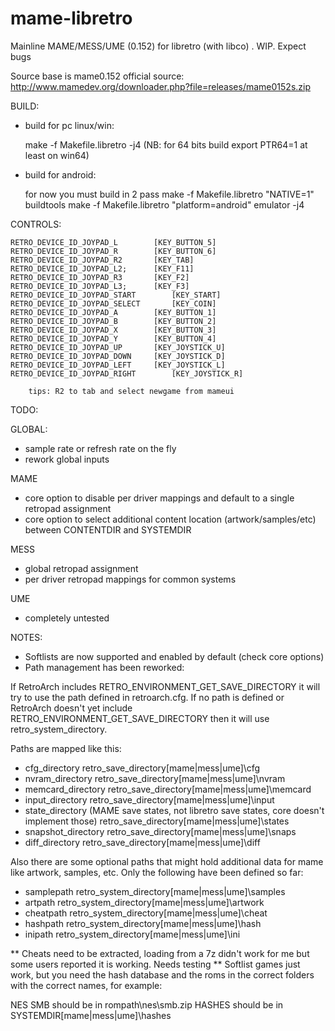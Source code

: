 mame-libretro
=============

Mainline MAME/MESS/UME (0.152) for libretro (with libco) . WIP. Expect bugs

Source base is mame0.152 official source: 
http://www.mamedev.org/downloader.php?file=releases/mame0152s.zip

BUILD:

* build for pc linux/win:

     make -f Makefile.libretro -j4
     (NB: for 64 bits build export PTR64=1 at least on win64)

* build for android:

     for now you must build in 2 pass 
     make -f Makefile.libretro "NATIVE=1" buildtools
     make -f Makefile.libretro "platform=android" emulator -j4

CONTROLS: 

	RETRO_DEVICE_ID_JOYPAD_L 		[KEY_BUTTON_5]
	RETRO_DEVICE_ID_JOYPAD_R		[KEY_BUTTON_6]
	RETRO_DEVICE_ID_JOYPAD_R2		[KEY_TAB]
	RETRO_DEVICE_ID_JOYPAD_L2;		[KEY_F11]
	RETRO_DEVICE_ID_JOYPAD_R3		[KEY_F2]
	RETRO_DEVICE_ID_JOYPAD_L3;		[KEY_F3]
	RETRO_DEVICE_ID_JOYPAD_START		[KEY_START]
	RETRO_DEVICE_ID_JOYPAD_SELECT		[KEY_COIN]
	RETRO_DEVICE_ID_JOYPAD_A		[KEY_BUTTON_1]
	RETRO_DEVICE_ID_JOYPAD_B		[KEY_BUTTON_2]
	RETRO_DEVICE_ID_JOYPAD_X		[KEY_BUTTON_3]
	RETRO_DEVICE_ID_JOYPAD_Y		[KEY_BUTTON_4]
	RETRO_DEVICE_ID_JOYPAD_UP		[KEY_JOYSTICK_U]
	RETRO_DEVICE_ID_JOYPAD_DOWN		[KEY_JOYSTICK_D]
	RETRO_DEVICE_ID_JOYPAD_LEFT		[KEY_JOYSTICK_L]
	RETRO_DEVICE_ID_JOYPAD_RIGHT		[KEY_JOYSTICK_R]

        tips: R2 to tab and select newgame from mameui

TODO:

GLOBAL:

* sample rate or refresh rate on the fly
* rework global inputs

MAME

* core option to disable per driver mappings and default to a single retropad assignment
* core option to select additional content location (artwork/samples/etc) between CONTENTDIR and SYSTEMDIR

MESS

* global retropad assignment
* per driver retropad mappings for common systems

UME

* completely untested

NOTES:

* Softlists are now supported and enabled by default (check core options)
* Path management has been reworked:

If RetroArch includes RETRO_ENVIRONMENT_GET_SAVE_DIRECTORY it will try to use the path defined in retroarch.cfg. 
If no path is defined or RetroArch doesn't yet include RETRO_ENVIRONMENT_GET_SAVE_DIRECTORY then it will use 
retro_system_directory.

Paths are mapped like this:

- cfg_directory
retro_save_directory\[mame|mess|ume]\cfg
- nvram_directory
retro_save_directory\[mame|mess|ume]\nvram
- memcard_directory
retro_save_directory\[mame|mess|ume]\memcard
- input_directory
retro_save_directory\[mame|mess|ume]\input
- state_directory (MAME save states, not libretro save states, core doesn't implement those)
retro_save_directory\[mame|mess|ume]\states
- snapshot_directory
retro_save_directory\[mame|mess|ume]\snaps
- diff_directory
retro_save_directory\[mame|mess|ume]\diff

Also there are some optional paths that might hold additional data for mame like artwork, samples, etc.
Only the following have been defined so far:

- samplepath
retro_system_directory\[mame|mess|ume]\samples
- artpath
retro_system_directory\[mame|mess|ume]\artwork
- cheatpath
retro_system_directory\[mame|mess|ume]\cheat
- hashpath
retro_system_directory\[mame|mess|ume]\hash
- inipath
retro_system_directory\[mame|mess|ume]\ini

** Cheats need to be extracted, loading from a 7z didn't work for me but some users reported it is working. Needs testing
** Softlist games just work, but you need the hash database and the roms in the correct folders with the correct names, for example:

NES SMB should be in rompath\nes\smb.zip
HASHES should be in SYSTEMDIR\[mame|mess|ume]\hashes




